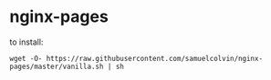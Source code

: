 # nginx-pages


to install:

    wget -O- https://raw.githubusercontent.com/samuelcolvin/nginx-pages/master/vanilla.sh | sh
